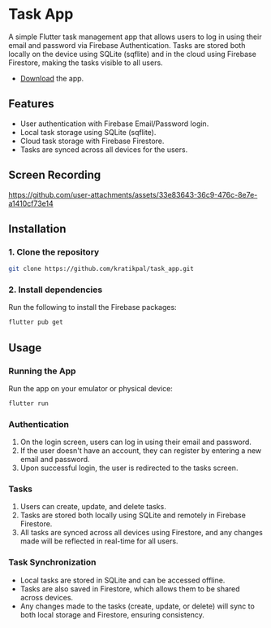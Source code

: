 # Task App

A simple Flutter task management app that allows users to log in using their email and password via Firebase Authentication. Tasks are stored both locally on the device using SQLite (sqflite) and in the cloud using Firebase Firestore, making the tasks visible to all users.

- [Download](https://drive.google.com/file/d/1NCduhuVSd144OHh9XhV7HwwCmf2buKPV/view?usp=sharing) the app.

## Features

- User authentication with Firebase Email/Password login.
- Local task storage using SQLite (sqflite).
- Cloud task storage with Firebase Firestore.
- Tasks are synced across all devices for the users.

## Screen Recording

https://github.com/user-attachments/assets/33e83643-36c9-476c-8e7e-a1410cf73e14

## Installation

### 1. Clone the repository

```bash
git clone https://github.com/kratikpal/task_app.git
```

### 2. Install dependencies

Run the following to install the Firebase packages:

```bash
flutter pub get
```

## Usage

### Running the App

Run the app on your emulator or physical device:

```bash
flutter run
```

### Authentication

1. On the login screen, users can log in using their email and password.
2. If the user doesn't have an account, they can register by entering a new email and password.
3. Upon successful login, the user is redirected to the tasks screen.

### Tasks

1. Users can create, update, and delete tasks.
2. Tasks are stored both locally using SQLite and remotely in Firebase Firestore.
3. All tasks are synced across all devices using Firestore, and any changes made will be reflected in real-time for all users.

### Task Synchronization

- Local tasks are stored in SQLite and can be accessed offline.
- Tasks are also saved in Firestore, which allows them to be shared across devices.
- Any changes made to the tasks (create, update, or delete) will sync to both local storage and Firestore, ensuring consistency.
